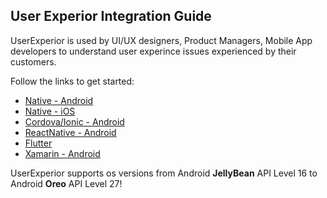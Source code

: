 ## User Experior Integration Guide 

UserExperior is used by UI/UX designers, Product Managers, Mobile App developers to understand user experince issues experienced by their customers.

Follow the links to get started:
  - [Native - Android](android)
  - [Native - iOS](ios)
  - [Cordova/Ionic - Android](cordova-ionic)
  - [ReactNative - Android](reactnative)
  - [Flutter](flutter)
  - [Xamarin - Android](xamarin)
  
  UserExperior supports os versions from Android **JellyBean** API Level 16 to Android **Oreo** API Level 27!
